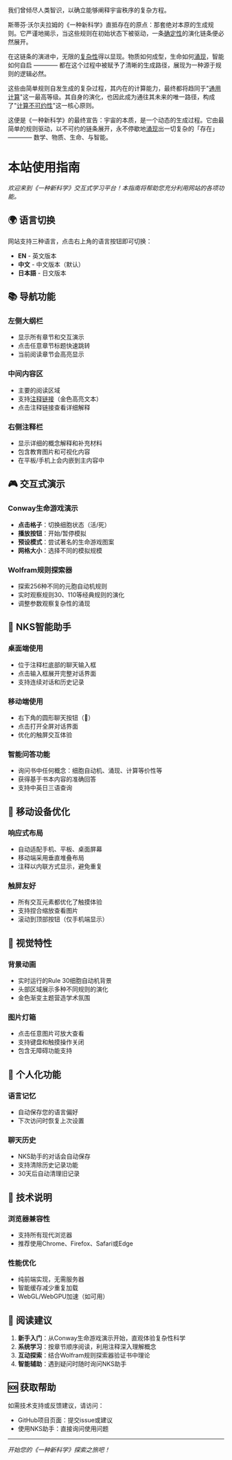 我们曾倾尽人类智识，以确立能够阐释宇宙秩序的复杂方程。

斯蒂芬·沃尔夫拉姆的《一种新科学》直抵存在的原点：那套绝对本原的生成规则。它严谨地揭示，当这些规则在初始状态下被驱动，一条[确定性](annotation:deterministic-chaos)的演化链条便必然展开。

在这链条的演进中，无限的[复杂性](annotation:emergence)得以显现。物质如何成型，生命如何[涌现](annotation:emergence)，智能如何自启 ———— 都在这个过程中被赋予了清晰的生成路径，展现为一种源于规则的逻辑必然。

这些由简单规则自发生成的复杂过程，其内在的计算能力，最终都将趋同于"[通用计算](annotation:computational-equivalence)"这一最高等级。其自身的演化，也因此成为通往其未来的唯一路径，构成了"[计算不可约性](annotation:computational-irreducibility)"这一核心原则。

这便是《一种新科学》的最终宣告：宇宙的本质，是一个动态的生成过程。它由最简单的规则驱动，以不可约的链条展开，永不停歇地[涌现](annotation:emergence)出一切复杂的「存在」———— 数学、物质、生命、与智能。

# 本站使用指南

*欢迎来到《一种新科学》交互式学习平台！本指南将帮助您充分利用网站的各项功能。*

## 🌍 语言切换

网站支持三种语言，点击右上角的语言按钮即可切换：
- **EN** - 英文版本
- **中文** - 中文版本（默认）
- **日本語** - 日文版本

## 📚 导航功能

### 左侧大纲栏
- 显示所有章节和交互演示
- 点击任意章节标题快速跳转
- 当前阅读章节会高亮显示

### 中间内容区
- 主要的阅读区域
- 支持[注释链接](annotation:cellular-automata)（金色高亮文本）
- 点击注释链接查看详细解释

### 右侧注释栏
- 显示详细的概念解释和补充材料
- 包含教育图片和可视化内容
- 在平板/手机上会内嵌到主内容中

## 🎮 交互式演示

### Conway生命游戏演示
- **点击格子**：切换细胞状态（活/死）
- **播放按钮**：开始/暂停模拟
- **预设模式**：尝试著名的生命游戏图案
- **网格大小**：选择不同的模拟规模

### Wolfram规则探索器
- 探索256种不同的元胞自动机规则
- 实时观察规则30、110等经典规则的演化
- 调整参数观察复杂性的涌现

## 🤖 NKS智能助手

### 桌面端使用
- 位于注释栏底部的聊天输入框
- 点击输入框展开完整对话界面
- 支持连续对话和历史记录

### 移动端使用
- 右下角的圆形聊天按钮（💬）
- 点击打开全屏对话界面
- 优化的触屏交互体验

### 智能问答功能
- 询问书中任何概念：细胞自动机、涌现、计算等价性等
- 获得基于书本内容的准确回答
- 支持中英日三语查询

## 📱 移动设备优化

### 响应式布局
- 自动适配手机、平板、桌面屏幕
- 移动端采用垂直堆叠布局
- 注释以内联方式显示，避免重复

### 触屏友好
- 所有交互元素都优化了触摸体验
- 支持捏合缩放查看图片
- 滚动到顶部按钮（仅手机端显示）

## 🎨 视觉特性

### 背景动画
- 实时运行的Rule 30细胞自动机背景
- 头部区域展示多种不同规则的演化
- 金色渐变主题营造学术氛围

### 图片灯箱
- 点击任意图片可放大查看
- 支持键盘和触摸操作关闭
- 包含无障碍功能支持

## 💾 个人化功能

### 语言记忆
- 自动保存您的语言偏好
- 下次访问时恢复上次设置

### 聊天历史
- NKS助手的对话会自动保存
- 支持清除历史记录功能
- 30天后自动清理旧记录

## 🔧 技术说明

### 浏览器兼容性
- 支持所有现代浏览器
- 推荐使用Chrome、Firefox、Safari或Edge

### 性能优化
- 纯前端实现，无需服务器
- 智能缓存减少重复加载
- WebGL/WebGPU加速（如可用）

## 📖 阅读建议

1. **新手入门**：从Conway生命游戏演示开始，直观体验复杂性科学
2. **系统学习**：按章节顺序阅读，利用注释深入理解概念
3. **互动探索**：结合Wolfram规则探索器验证书中理论
4. **智能辅助**：遇到疑问时随时询问NKS助手

## 🆘 获取帮助

如需技术支持或反馈建议，请访问：
- GitHub项目页面：提交issue或建议
- 使用NKS助手：直接询问使用问题

---

*开始您的《一种新科学》探索之旅吧！*